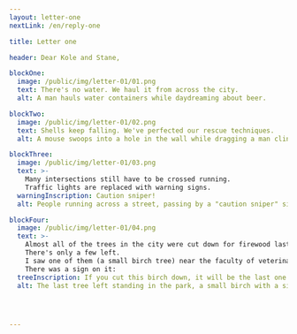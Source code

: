 ```yaml
---
layout: letter-one
nextLink: /en/reply-one

title: Letter one

header: Dear Kole and Stane,

blockOne:
  image: /public/img/letter-01/01.png
  text: There's no water. We haul it from across the city.
  alt: A man hauls water containers while daydreaming about beer.

blockTwo:
  image: /public/img/letter-01/02.png
  text: Shells keep falling. We've perfected our rescue techniques.
  alt: A mouse swoops into a hole in the wall while dragging a man clinging to its tail.

blockThree:
  image: /public/img/letter-01/03.png
  text: >-
    Many intersections still have to be crossed running.
    Traffic lights are replaced with warning signs.
  warningInscription: Caution sniper!
  alt: People running across a street, passing by a "caution sniper" sign.

blockFour:
  image: /public/img/letter-01/04.png
  text: >-
    Almost all of the trees in the city were cut down for firewood last winter.
    There's only a few left.
    I saw one of them (a small birch tree) near the faculty of veterinary medicine.
    There was a sign on it:
  treeInscription: If you cut this birch down, it will be the last one you'll ever cut.
  alt: The last tree left standing in the park, a small birch with a sign "If you cut this tree down, it will be the last one you'll ever cut!"




---
```

